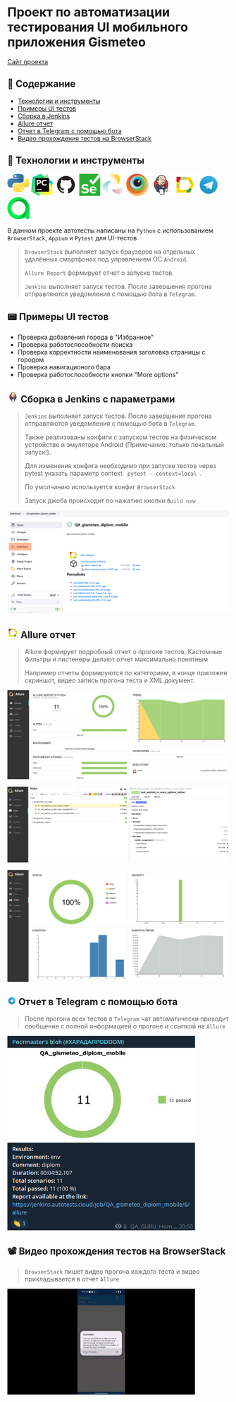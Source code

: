 # Проект по автоматизации тестирования UI мобильного приложения Gismeteo
<a target="_blank" href="https://www.gismeteo.ru/soft-mobile/">Сайт проекта</a>

## 📄 Содержание
- [Технологии и инструменты](#tech_and_ins-технологии-и-инструменты)
- [Примеры UI тестов](#pager-Примеры-UI-тестов)
- [Сборка в Jenkins](#-Сборка-в-Jenkins)
- [Allure отчет](#-Allure-отчет)
- [Отчет в Telegram с помощью бота](#-Отчет-в-Telegram-с-помощью-бота)
- [Видео прохождения тестов на BrowserStack](#film_projector-Видео-прохождения-тестов-на-BrowserStack)

## :wrench: Технологии и инструменты
<p>
<a href="https://www.python.org/"><img src="resources/python.svg" width="50" height="50"  alt="Python" title="Python"/></a>
<a href="https://www.jetbrains.com/pycharm/"><img src="resources/PyCharm_Icon.svg" width="50" height="50"  alt="Pycharm" title="IntelliJ IDEA"/></a>
<a href="https://github.com/"><img src="resources/Github.svg" width="50" height="50"  alt="Github" title="GitHub"/></a>
<a href="https://www.selenium.dev/"><img src="resources/selenium.svg" width="50" height="50"  alt="Selenium" title="Selenium"/></a>
<a href="https://appium.io/"><img src="resources/appium-logo-white.png" width="50" height="50"  alt="Appium" title="Appium"/></a>
<a href="https://www.browserstack.com/"><img src="resources/browserstack.png" width="50" height="50"  alt="Selenoid" title="browserstack"/></a>
<a href="https://www.jenkins.io/"><img src="resources/Jenkins.svg" width="50" height="50"  alt="Jenkins" title="Jenkins"/></a>
<a href="https://github.com/allure-framework/allure2"><img src="resources/Allure_Report.svg" width="50" height="50"  
alt="Allure" title="Allure"/></a>
<a href="https://telegram.org/"><img src="resources/Telegram.svg" width="50" height="50"  alt="Telegram" title="Telegram"/></a>
<a href="https://qameta.io/"><img src="resources/Allure_Testops.svg" width="50" height="50"  alt="Allure_Test_Ops" title="Allure_Test_Ops"/></a>



В данном проекте автотесты написаны на <code>Python</code> с использованием <code>BrowserStack</code>, <code>Appium</code> и <code>Pytest</code> для UI-тестов
>
> <code>BrowserStack</code> выполняет запуск браузеров на отдельных удалённых смартфонах под управлением ОС <code>Android</code>.
>
> <code>Allure Report</code> формирует отчет о запуске тестов.
>
> <code>Jenkins</code> выполняет запуск тестов.
> После завершения прогона отправляются уведомления с помощью бота в <code>Telegram</code>.


## :pager: Примеры UI тестов
- Проверка добавления города в "Избранное"
- Проверка работоспособности поиска
- Проверка корректности наименования заголовка страницы с городом
- Проверка навигационого бара
- Проверка работоспособности кнопки "More options" 


## <img src="resources/Jenkins.svg" width="25" height="25"  alt="Jenkins" title="Jenkins"/></a> Сборка в Jenkins с параметрами
> <code>Jenkins</code> выполняет запуск тестов.
> После завершения прогона отправляются уведомления с помощью бота в <code>Telegram</code>. 
>
>Также реализованы конфиги с запуском тестов на физическом устройстве и эмуляторе Android (Примечание: только локальный запуск!).
>
>Для изменения конфига необходимо при запуске тестов через pytest указать параметр context <code> pytest --context=local </code>.
>
>По умолчанию используется конфиг <code>BrowserStack</code>
>
> Запуск джоба происходит по нажатию кнопки <code>Build now</code>

<p align="center">
<img title="Сборка в Jenkins" src="resources/Jenkins_parametrs.png">
</p>

## <img src="resources/Allure_Report.svg" width="25" height="25"  alt="Allure_Report" title="Allure_Report" title="Allure_Report"/></a> Allure отчет
>
> Allure формирует подробный отчет о прогоне тестов. Кастомные фильтры и листенеры делают отчет максимально понятным
>
> Например отчеты формируются по категориям, в конце приложен скриншот, видео запись прогона теста и XML документ.
<p align="center">
<img title="Allure отчет" src="resources/Allure_Overview.png">
</p>
<p align="center">
<img title="Allure отчет" src="resources/Allure_suites.png">
</p>
<p align="center">
<img title="Allure отчет" src="resources/Allure_graphs.png">
</p>

## <img width="4%" title="Telegram" src="resources/Telegram.svg"> Отчет в Telegram с помощью бота
>
> После прогона всех тестов в <code>Telegram</code> чат автоматически приходит сообщение с полной информацией о прогоне и ссылкой на <code>Allure</code>
>
<p>
<img title="Отчет в Telegram с помощью бота" src="resources/Telegram_results.png">
</p>

## :film_projector: Видео прохождения тестов на BrowserStack
>
> <code>BrowserStack</code> пишет видео прогона каждого теста и видео прикладывается в отчет <code>Allure</code>
>
<p>
<img title="BrowserStack Video" src="resources/video_test.gif" alt="video">
</p>
